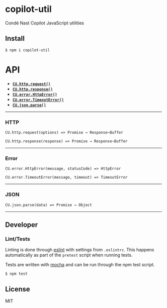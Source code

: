 # copilot-util

Condé Nast Copilot JavaScript utilities

## Install

```shell
$ npm i copilot-util
```

# API

  * <a href="#http_request"><code><b>CU.http.request()</b></code></a>
  * <a href="#http_response"><code><b>CU.http.response()</b></code></a>
  * <a href="#error_http"><code><b>CU.error.HttpError()</b></code></a>
  * <a href="#error_timeout"><code><b>CU.error.TimeoutError()</b></code></a>
  * <a href="#json_parse"><code><b>CU.json.parse()</b></code></a>

---
### HTTP

<a name="http_request"></a>
`CU.http.request(options) => Promise → Response~Buffer`

<a name="http_response"></a>
`CU.http.response(response) => Promise → Response~Buffer`

---
### Error

<a name="error_http"></a>
`CU.error.HttpError(message, statusCode) => HttpError`

<a name="error_timeout"></a>
`CU.error.TimeoutError(message, timeout) => TimeoutError`

---
### JSON

<a name="json_parse"></a>
`CU.json.parse(data) => Promise → Object`

---

## Developer

### Lint/Tests

Linting is done through [eslint](http://eslint.org) with settings from `.eslintrc`. This happens automatically as part of the `pretest` script when running tests.

Tests are written with [mocha](https://npmjs.org/package/mocha) and can be run through the npm test script.

```shell
$ npm test
```
## License

MIT
